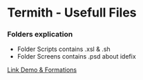 Termith - Usefull Files
===================

### Folders explication

- Folder Scripts contains .xsl & .sh
- Folder Screens contains .psd about idefix

[Link Demo & Formations](http://termith-anr.github.io/scripts-formats/)
